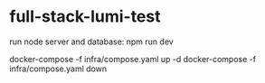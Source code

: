 # full-stack-lumi-test

run node server and database: npm run dev

docker-compose -f infra/compose.yaml up -d
docker-compose -f infra/compose.yaml down
